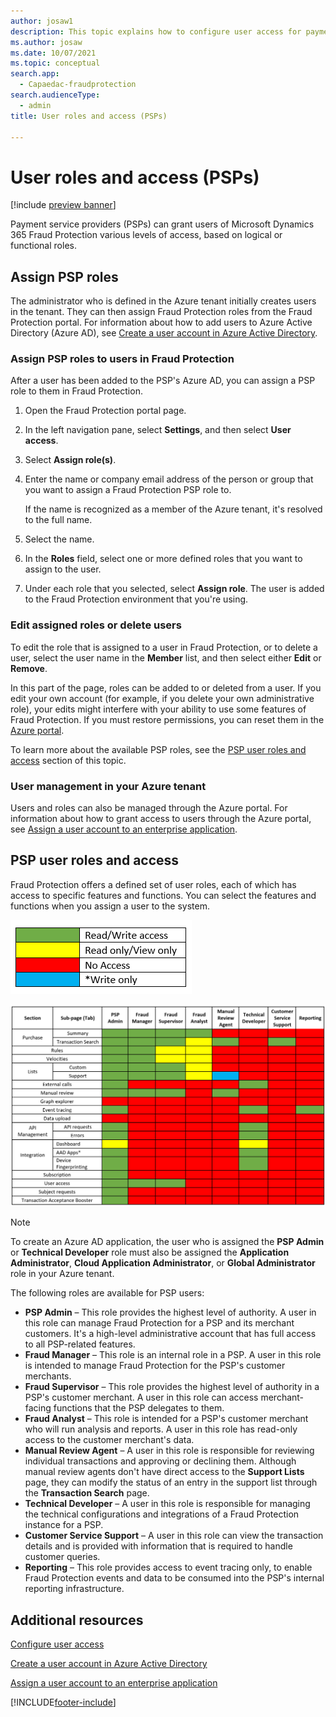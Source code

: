 ```yaml
---
author: josaw1
description: This topic explains how to configure user access for payment service provider (PSP) roles in Microsoft Dynamics 365 Fraud Protection.
ms.author: josaw
ms.date: 10/07/2021
ms.topic: conceptual
search.app: 
  - Capaedac-fraudprotection
search.audienceType:
  - admin
title: User roles and access (PSPs)

---
```


# User roles and access (PSPs)

[!include [preview banner](includes/preview-banner.md)]

Payment service providers (PSPs) can grant users of Microsoft Dynamics 365 Fraud Protection various levels of access, based on logical or functional roles.

## Assign PSP roles

The administrator who is defined in the Azure tenant initially creates users in the tenant. They can then assign Fraud Protection roles from the Fraud Protection portal. For information about how to add users to Azure Active Directory (Azure AD), see [Create a user account in Azure Active Directory](/azure/active-directory/manage-apps/add-application-portal-assign-users#create-a-user-account).

### Assign PSP roles to users in Fraud Protection

After a user has been added to the PSP's Azure AD, you can assign a PSP role to them in Fraud Protection.

1. Open the Fraud Protection portal page.
1. In the left navigation pane, select **Settings**, and then select **User access**.
1. Select **Assign role(s)**.
1. Enter the name or company email address of the person or group that you want to assign a Fraud Protection PSP role to.

    If the name is recognized as a member of the Azure tenant, it's resolved to the full name.

1. Select the name.
1. In the **Roles** field, select one or more defined roles that you want to assign to the user.
1. Under each role that you selected, select **Assign role**. The user is added to the Fraud Protection environment that you're using.

### Edit assigned roles or delete users

To edit the role that is assigned to a user in Fraud Protection, or to delete a user, select the user name in the **Member** list, and then select either **Edit** or **Remove**.

In this part of the page, roles can be added to or deleted from a user. If you edit your own account (for example, if you delete your own administrative role), your edits might interfere with your ability to use some features of Fraud Protection. If you must restore permissions, you can reset them in the [Azure portal](https://portal.azure.com/#home).

To learn more about the available PSP roles, see the [PSP user roles and access](psp-user-roles.md#psp-user-roles-and-access) section of this topic.

### User management in your Azure tenant

Users and roles can also be managed through the Azure portal. For information about how to grant access to users through the Azure portal, see [Assign a user account to an enterprise application](/azure/active-directory/manage-apps/add-application-portal-assign-users#assign-a-user-account-to-an-enterprise-application).

## PSP user roles and access

Fraud Protection offers a defined set of user roles, each of which has access to specific features and functions. You can select the features and functions when you assign a user to the system.

![Key to the user access table.](media/psp/user-access-key.png)

![User access table.](media/psp/user-access-table.png)

> [!NOTE]
> To create an Azure AD application, the user who is assigned the **PSP Admin** or **Technical Developer** role must also be assigned the **Application Administrator**, **Cloud Application Administrator**, or **Global Administrator** role in your Azure tenant.

The following roles are available for PSP users:

- **PSP Admin** – This role provides the highest level of authority. A user in this role can manage Fraud Protection for a PSP and its merchant customers. It's a high-level administrative account that has full access to all PSP-related features.
- **Fraud Manager** – This role is an internal role in a PSP. A user in this role is intended to manage Fraud Protection for the PSP's customer merchants.
- **Fraud Supervisor** – This role provides the highest level of authority in a PSP's customer merchant. A user in this role can access merchant-facing functions that the PSP delegates to them.
- **Fraud Analyst** – This role is intended for a PSP's customer merchant who will run analysis and reports. A user in this role has read-only access to the customer merchant's data.
- **Manual Review Agent** – A user in this role is responsible for reviewing individual transactions and approving or declining them. Although manual review agents don't have direct access to the **Support Lists** page, they can modify the status of an entry in the support list through the **Transaction Search** page.
- **Technical Developer** – A user in this role is responsible for managing the technical configurations and integrations of a Fraud Protection instance for a PSP.
- **Customer Service Support** – A user in this role can view the transaction details and is provided with information that is required to handle customer queries.
- **Reporting** – This role provides access to event tracing only, to enable Fraud Protection events and data to be consumed into the PSP's internal reporting infrastructure. 

## Additional resources

[Configure user access](configure-user-access.md)

[Create a user account in Azure Active Directory](/azure/active-directory/manage-apps/add-application-portal-assign-users#create-a-user-account)

[Assign a user account to an enterprise application](/azure/active-directory/manage-apps/add-application-portal-assign-users#assign-a-user-account-to-an-enterprise-application)

[!INCLUDE[footer-include](includes/footer-banner.md)]
